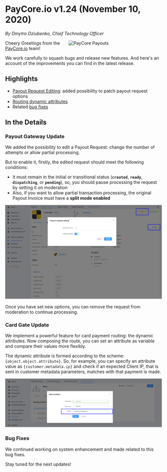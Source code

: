 # **PayCore.io v1.24 (November 10, 2020)**

*By Dmytro Dziubenko, Chief Technology Officer*

<img src="https://paycore.io/wp-content/uploads/2020/09/facilitatorvsaggregator-770x400.jpg" alt="PayCore Payouts" style="width: 300px; float: right; padding-left: 5px;">

Cheery Greetings from the [PayCore.io](https://paycore.io/) team!

We work carefully to squash bugs and release new features. And here's an account of the improvements you can find in the latest release.

## Highlights

* [Payout Request Editing](#payout-gateway-update): added possibility to patch payout request options
* [Routing dynamic attributes](#card-gate-update)
* Related [bug fixes](#bug-fixes)

## In the Details

### Payout Gateway Update

We added the possibility to edit a Payout Request: change the number of attempts or allow partial processing.

But to enable it, firstly, the edited request should meet the following conditions:

* It must remain in the initial or transitional status (**`created`**, **`ready`**, **`dispatching`**, or **`pending`**), so, you should pause processing the request by setting it on moderation
* Also, if you want to allow partial transaction processing, the original Payout Invoice must have a **split mode enabled**

![Edit the Payout Request](images/v1.24/payout-request-editing.png)

Once you have set new options, you can remove the request from moderation to continue processing.

### Card Gate Update

We implement a powerful feature for card payment routing: the dynamic attributes. Now composing the route, you can set an attribute as variable and compare their values more flexibly.

The dynamic attribute is formed according to the scheme: `{object.object.attribute}`. So, for example, you can specify an attribute value as `{customer.metadata.ip}` and check if an expected Client IP, that is sent in customer metadata parameters, matches with that payment is made.

![Metadata Client IP](images/v1.24/metadata-attribute.png)

### Bug Fixes

We continued working on system enhancement and made related to this bug fixes.

Stay tuned for the next updates!
